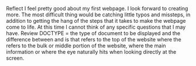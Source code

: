 Reflect
I feel pretty good about my first webpage. I look forward to creating more. The most difficult thing would be catching little typos and missteps, in addition to getting the hang of the steps that it takes to make the webpage come to life. At this time I cannot think of any specific questions that I may have.
Review
DOCTYPE = the type of document to be displayed and the difference between <head> and <body> is that <head> refers to the top of the website where the <body>refers to the bulk or middle portion of the website, where the main information or where the eye naturally hits when looking directly at the screen. 

